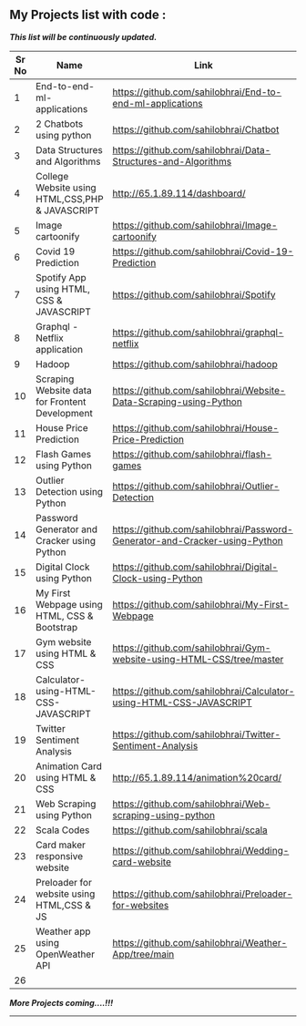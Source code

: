 ## My Projects list with code : 

***This list will be continuously updated.***

| Sr No | Name                                                         | Link                                |
| ----- | ------------------------------------------------------------ | ----------------------------------- |
| 1     | End-to-end-ml-applications                                   | https://github.com/sahilobhrai/End-to-end-ml-applications          |
| 2     | 2 Chatbots using python                                      | https://github.com/sahilobhrai/Chatbot                               |
| 3     | Data Structures and Algorithms                               | https://github.com/sahilobhrai/Data-Structures-and-Algorithms             |
| 4     | College Website using HTML,CSS,PHP & JAVASCRIPT              | http://65.1.89.114/dashboard/ |
| 5     | Image cartoonify                                             | https://github.com/sahilobhrai/Image-cartoonify             |
| 6     | Covid 19 Prediction                                          | https://github.com/sahilobhrai/Covid-19-Prediction         |
| 7     | Spotify App using HTML, CSS & JAVASCRIPT                     | https://github.com/sahilobhrai/Spotify           |
| 8     | Graphql - Netflix application                                | https://github.com/sahilobhrai/graphql-netflix |
| 9     | Hadoop                                                       | https://github.com/sahilobhrai/hadoop              |
| 10    | Scraping Website data for Frontent Development               | https://github.com/sahilobhrai/Website-Data-Scraping-using-Python |
| 11    | House Price Prediction                                       | https://github.com/sahilobhrai/House-Price-Prediction             |
| 12    | Flash Games using Python                                     | https://github.com/sahilobhrai/flash-games             |
| 13    | Outlier Detection using Python                               | https://github.com/sahilobhrai/Outlier-Detection            |
| 14    | Password Generator and Cracker using Python                  | https://github.com/sahilobhrai/Password-Generator-and-Cracker-using-Python            |
| 15    | Digital Clock using Python                                   | https://github.com/sahilobhrai/Digital-Clock-using-Python            |
| 16    | My First Webpage using HTML, CSS & Bootstrap                 | https://github.com/sahilobhrai/My-First-Webpage |
| 17    | Gym website using HTML & CSS                                 | https://github.com/sahilobhrai/Gym-website-using-HTML-CSS/tree/master|
| 18    | Calculator-using-HTML-CSS-JAVASCRIPT                         | https://github.com/sahilobhrai/Calculator-using-HTML-CSS-JAVASCRIPT |
| 19    | Twitter Sentiment Analysis                                   | https://github.com/sahilobhrai/Twitter-Sentiment-Analysis            |
| 20    | Animation Card using HTML & CSS                              | http://65.1.89.114/animation%20card/|
| 21    | Web Scraping using Python                                    | https://github.com/sahilobhrai/Web-scraping-using-python|
| 22    | Scala Codes                                                  | https://github.com/sahilobhrai/scala          |
| 23    | Card maker responsive website                                | https://github.com/sahilobhrai/Wedding-card-website|
| 24    | Preloader for website using HTML,CSS & JS                    | https://github.com/sahilobhrai/Preloader-for-websites|
| 25    | Weather app using OpenWeather API                            |https://github.com/sahilobhrai/Weather-App/tree/main|
| 26    |                                                              |                                                  |


***More Projects coming....!!!***

---
